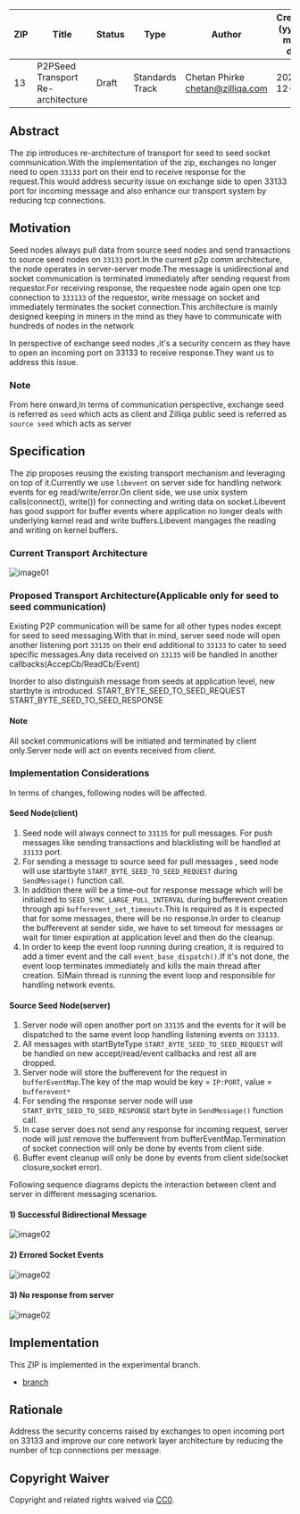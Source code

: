 | ZIP | Title | Status| Type | Author | Created (yyyy-mm-dd) | Updated (yyyy-mm-dd)
|--|--|--|--| -- | -- | -- |
| 13  | P2PSeed Transport Re-architecture | Draft | Standards Track  | Chetan Phirke <chetan@zilliqa.com> | 2020-12-10 | 2020-12-10


## Abstract
The zip introduces re-architecture of transport for seed to seed socket communication.With the implementation of the zip, exchanges no longer need to open `33133` port on their end to receive response for the request.This would address security issue on exchange side to open 33133 port for incoming message and also enhance our transport system by reducing tcp connections.

## Motivation
Seed nodes always pull data from source seed nodes and send transactions to source seed nodes on `33133` port.In the current  p2p comm architecture, the node operates in server-server mode.The message is unidirectional and socket communication is terminated immediately after sending request from requestor.For receiving response, the requestee node again open one tcp connection to `333133` of the requestor, write message on socket and immediately terminates the socket connection.This architecture is mainly designed keeping in miners in the mind as they have to communicate with hundreds of nodes in the network

In perspective of exchange seed nodes ,it's a security concern as they have to open an incoming port on 33133 to receive response.They want us to address this issue.

### Note
From here onward,In terms of communication perspective, exchange seed is referred as `seed` which acts as client and Zilliqa public seed is referred as `source seed` which acts as server


## Specification

The zip proposes reusing the existing transport mechanism and leveraging on top of it.Currently we use `libevent` on server side for handling network events for eg read/write/error.On client side, we use unix system calls(connect(), write()) for connecting and writing data on socket.Libevent has good support for buffer events where application no longer deals with underlying kernel read and write buffers.Libevent mangages the reading and writing on kernel buffers.

### Current Transport Architecture

![image01](../assets/zip-13/P2PSeedComm_Existing_Transport_Architecture.png)


### Proposed Transport Architecture(Applicable only for seed to seed communication)

Existing P2P communication will be same for all other types nodes except for seed to seed messaging.With that in mind, server seed node will open another listening port `33135` on their end additional to `33133` to cater to seed specific messages.Any data received on `33135` will be handled in another callbacks(AccepCb/ReadCb/Event)

Inorder to also distinguish message from seeds at application level, new startbyte is introduced.
START_BYTE_SEED_TO_SEED_REQUEST
START_BYTE_SEED_TO_SEED_RESPONSE

#### Note
All socket communications will be initiated and terminated by client only.Server node will act on events received from client.

### Implementation Considerations

In terms of changes, following nodes will be affected.

#### Seed Node(client)
1) Seed node will always connect to `33135` for pull messages. For push messages like sending transactions and blacklisting will be handled at `33133` port.
2) For sending a message to source seed for pull messages , seed node will use startbyte `START_BYTE_SEED_TO_SEED_REQUEST` during `SendMessage()` function call.
3) In addition there will be a time-out for response message which will be initialized to `SEED_SYNC_LARGE_PULL_INTERVAL` during bufferevent creation through api `bufferevent_set_timeouts`.This is required as it is expected that for some messages, there will be no response.In order to cleanup the bufferevent at sender side, we have to set timeout for messages or wait for timer expiration at application level and then do the cleanup.
4) In order to keep the event loop running during creation, it is required to add a timer event and the call `event_base_dispatch()`.If it's not done, the event loop terminates immediately and kills the main thread after creation.
5)Main thread is running the event loop and responsible for handling network events.


#### Source Seed Node(server)
1) Server node will open another port on `33135` and the events for it will be dispatched to the same event loop handling listening events on `33133`.
2) All messages with startByteType  `START_BYTE_SEED_TO_SEED_REQUEST` will be handled on new accept/read/event callbacks and rest all are dropped.
2) Server node will store the bufferevent for the request in `bufferEventMap`.The key of the map would be key = `IP:PORT`, value = `bufferevent*`
3) For sending the response server node will use `START_BYTE_SEED_TO_SEED_RESPONSE` start byte in `SendMessage()` function call.
4) In case server does not send any response for incoming request, server node will just remove the bufferevent from bufferEventMap.Termination of socket connection will only be done by events from client side.
5) Buffer event cleanup will only be done by events from client side(socket closure,socket error).

Following sequence diagrams depicts the interaction between client and server in different messaging scenarios.

#### 1) Successful Bidirectional Message

![image02](../assets/zip-13/P2PSeedComm_Successful_Scenario.png)




#### 2) Errored Socket Events

![image02](../assets/zip-13/P2PSeedComm_Error_Scenario.png)




#### 3) No response from server



![image02](../assets/zip-13/P2PSeedComm_No_Response_From_Server_Scenario.png)


## Implementation

This ZIP is implemented in the experimental branch.
- [branch](https://github.com/Zilliqa/Zilliqa/compare/debug-seed-test-c)

## Rationale
Address the security concerns raised by exchanges to open incoming port on 33133 and improve our core network layer architecture by reducing the number of tcp connections per message.


## Copyright Waiver 

Copyright and related rights waived via [CC0](https://creativecommons.org/publicdomain/zero/1.0/).

